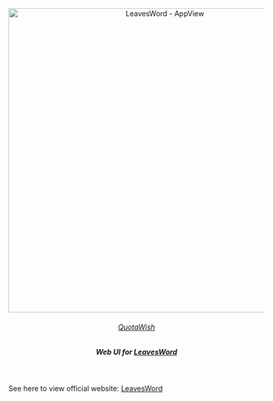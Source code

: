 <p align='center'>
  <img src='https://img.quotawish.com/i/2025/02/06/67a4509caefde.png' alt='LeavesWord - AppView' width='600'/>
</p>

<h6 align='center'>
<a href="https://quotawish.com">QuotaWish</a>
</h6>

<h5 align='center'>
<b>Web UI for <a href="https://app.leaf.quotawish.com">LeavesWord</a></b>
</h5>

<br>

See here to view official website: <a href="https://leaf.quotawish.com">LeavesWord</a>

